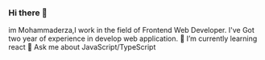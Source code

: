 ### Hi there 👋

im Mohammaderza,I work in the field of Frontend Web Developer. I've Got two year of experience in develop web application.
🌱 I’m currently learning react
💬 Ask me about JavaScript/TypeScript
<!--
**mrGhamari/mrGhamari** is a ✨ _special_ ✨ repository because its `README.md` (this file) appears on your GitHub profile.

Here are some ideas to get you started:

- 🔭 I’m currently working on ...
- 🌱 I’m currently learning ...
- 👯 I’m looking to collaborate on ...
- 🤔 I’m looking for help with ...
- 💬 Ask me about ...
- 📫 How to reach me: ...
- 😄 Pronouns: ...
- ⚡ Fun fact: ...
-->
